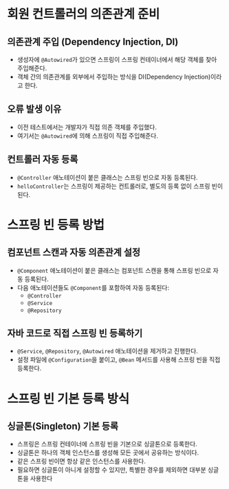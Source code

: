 # 회원 컨트롤러의 의존관계 준비

## 의존관계 주입 (Dependency Injection, DI)
- 생성자에 `@Autowired`가 있으면 스프링이 스프링 컨테이너에서 해당 객체를 찾아 주입해준다.
- 객체 간의 의존관계를 외부에서 주입하는 방식을 DI(Dependency Injection)이라고 한다.

## 오류 발생 이유
- 이전 테스트에서는 개발자가 직접 의존 객체를 주입했다.
- 여기서는 `@Autowired`에 의해 스프링이 직접 주입해준다.

## 컨트롤러 자동 등록
- `@Controller` 애노테이션이 붙은 클래스는 스프링 빈으로 자동 등록된다.
- `helloController`는 스프링이 제공하는 컨트롤러로, 별도의 등록 없이 스프링 빈이 된다.

# 스프링 빈 등록 방법

## 컴포넌트 스캔과 자동 의존관계 설정
- `@Component` 애노테이션이 붙은 클래스는 컴포넌트 스캔을 통해 스프링 빈으로 자동 등록된다.
- 다음 애노테이션들도 `@Component`를 포함하여 자동 등록된다:
    - `@Controller`
    - `@Service`
    - `@Repository`

## 자바 코드로 직접 스프링 빈 등록하기
- `@Service`, `@Repository`, `@Autowired` 애노테이션을 제거하고 진행한다.
- 설정 파일에 `@Configuration`을 붙이고, `@Bean` 메서드를 사용해 스프링 빈을 직접 등록한다.

# 스프링 빈 기본 등록 방식

## 싱글톤(Singleton) 기본 등록
- 스프링은 스프링 컨테이너에 스프링 빈을 기본으로 싱글톤으로 등록한다.
- 싱글톤은 하나의 객체 인스턴스를 생성해 모든 곳에서 공유하는 방식이다.
- 같은 스프링 빈이면 항상 같은 인스턴스를 사용한다.
- 필요하면 싱글톤이 아니게 설정할 수 있지만, 특별한 경우를 제외하면 대부분 싱글톤을 사용한다